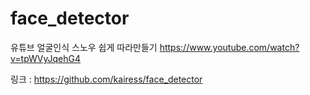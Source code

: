 # face_detector
유튜브 얼굴인식 스노우 쉽게 따라만들기 https://www.youtube.com/watch?v=tpWVyJqehG4


링크 : https://github.com/kairess/face_detector
